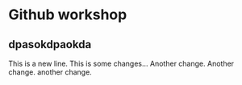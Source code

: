 # Github workshop
## dpasokdpaokda
This is a new line.
This is some changes...
Another change.
Another change.
another change.
